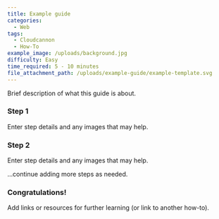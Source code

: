 ```yaml
---
title: Example guide
categories:
  - Web
tags:
  - Cloudcannon
  - How-To
example_image: /uploads/background.jpg
difficulty: Easy
time_required: 5 - 10 minutes
file_attachment_path: /uploads/example-guide/example-template.svg
---
```


Brief description of what this guide is about.

### Step 1

Enter step details and any images that may help.

### Step 2

Enter step details and any images that may help.

…continue adding more steps as needed.

### Congratulations\!

Add links or resources for further learning (or link to another how-to).